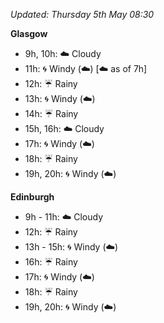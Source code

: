 *Updated: Thursday 5th May 08:30*

**Glasgow**

* 9h, 10h: :cloud: Cloudy
* 11h: :cyclone: Windy (:cloud:) [:cloud: as of 7h]
* 12h: :umbrella: Rainy
* 13h: :cyclone: Windy (:cloud:)
* 14h: :umbrella: Rainy
* 15h, 16h: :cloud: Cloudy
* 17h: :cyclone: Windy (:cloud:)
* 18h: :umbrella: Rainy
* 19h, 20h: :cyclone: Windy (:cloud:)

**Edinburgh**

* 9h - 11h: :cloud: Cloudy
* 12h: :umbrella: Rainy
* 13h - 15h: :cyclone: Windy (:cloud:)
* 16h: :umbrella: Rainy
* 17h: :cyclone: Windy (:cloud:)
* 18h: :umbrella: Rainy
* 19h, 20h: :cyclone: Windy (:cloud:)
